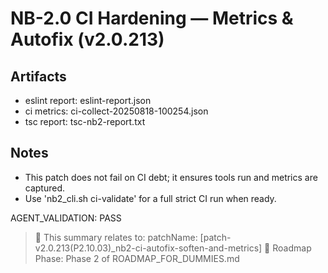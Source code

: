 # NB-2.0 CI Hardening — Metrics & Autofix (v2.0.213)

## Artifacts
- eslint report: eslint-report.json
- ci metrics:   ci-collect-20250818-100254.json
- tsc report:   tsc-nb2-report.txt

## Notes
- This patch does not fail on CI debt; it ensures tools run and metrics are captured.
- Use 'nb2_cli.sh ci-validate' for a full strict CI run when ready.

AGENT_VALIDATION: PASS

> 🔗 This summary relates to: patchName: [patch-v2.0.213(P2.10.03)_nb2-ci-autofix-soften-and-metrics]
> 📍 Roadmap Phase: Phase 2 of ROADMAP_FOR_DUMMIES.md

